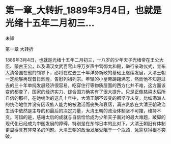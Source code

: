 # 第一章_大转折_1889年3月4日，也就是光绪十五年二月初三...

未知

第一章 大转折

1889年3月4日，也就是光绪十五年二月初三，十八岁的少年天子光绪帝在王公大臣、蒙古王公，以及满汉文武百官山呼万岁声中驾御太和殿，举行亲政仪式，宣布大清帝国在他的领导下，必将在过去三十年洋务新政的基础上继续发展，大清王朝一定能够再现昔日辉煌，告慰列祖列宗。年轻的小皇帝踌躇满志，然而他不知道过去的三十年单纯发展经济很容易，吃穿住行等物质层面的西方化并不难，这方面该变的都变了，国家的经济实力、综合国力确实有了很大提升。只是正像慈禧太后所自信的那样，在她统治的这几十年中，大清王朝不该变的都坚守未变，比如满洲人的统治地位并没有因汉族人能力的被激活而丧失和衰落，满洲贵族在大清王朝政治生活中依然是主导的和最后的决定力量，大清王朝的政治体制坚不可摧，维持不变。可惜的是，慈禧太后的成就与自信恰恰成为少年天子面对的最大难题，跛脚的现代化已经成为中国发展的障碍，特别是在东邻日本的比对下，大清王朝旧有体制更显得具有非常多的问题。大清王朝的政治发展受阻于一个瓶颈，急需获得根本突破。